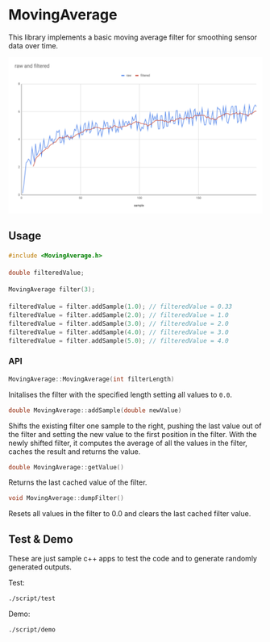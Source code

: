 # MovingAverage

This library implements a basic moving average filter for smoothing sensor data over time.

![Sample Data](/docs/sample_outputs.png)

## Usage

``` c++
#include <MovingAverage.h>

double filteredValue;

MovingAverage filter(3);

filteredValue = filter.addSample(1.0); // filteredValue = 0.33
filteredValue = filter.addSample(2.0); // filteredValue = 1.0
filteredValue = filter.addSample(3.0); // filteredValue = 2.0
filteredValue = filter.addSample(4.0); // filteredValue = 3.0
filteredValue = filter.addSample(5.0); // filteredValue = 4.0

```

### API

```c ++
MovingAverage::MovingAverage(int filterLength)
```

Initalises the filter with the specified length setting all values to `0.0`.

```c ++
double MovingAverage::addSample(double newValue)
```

Shifts the existing filter one sample to the right, pushing the last value out of the filter and setting the new value to the first position in the filter. With the newly shifted filter, it computes the average of all the values in the filter, caches the result and returns the value.

```c ++
double MovingAverage::getValue()
```

Returns the last cached value of the filter.

```c ++
void MovingAverage::dumpFilter()
```

Resets all values in the filter to 0.0 and clears the last cached filter value.

## Test & Demo

These are just sample c++ apps to test the code and to generate randomly generated outputs.

Test:

```bash
./script/test
```

Demo:

```bash
./script/demo
```

